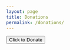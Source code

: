 ```yaml
---
layout: page
title: Donations
permalink: /donations/
---
```


<button onclick="window.location.href='https://zohosecurepay.com/checkout/pkto7lw-pmkpc0nwgxgfz/Donations'">Click to Donate</button>

<!--
**Repeater Funds**

<form action="https://wt-7b4290ab29234f96bc43dd88f07ba693-0.run.webtask.io/dsarcdonations" method="POST">
  <script
    src="https://checkout.stripe.com/checkout.js"
    class="stripe-button"
    data-key="pk_test_pCRZMuJaQznWVFiVxuoUnS0v"
    data-image="https://stripe.com/img/documentation/checkout/marketplace.png"
    data-name="Do Something Amateur Radio Club"
    data-description="Donations for DSARC"
    data-amount="500"
    data-locale="auto"
    data-zip-code="true"
    data-billing-address="true"
    data-panel-label="Donate"
    data-bitcoin="true"
    data-label="Donate $5.00">
  </script>
</form>
-->
